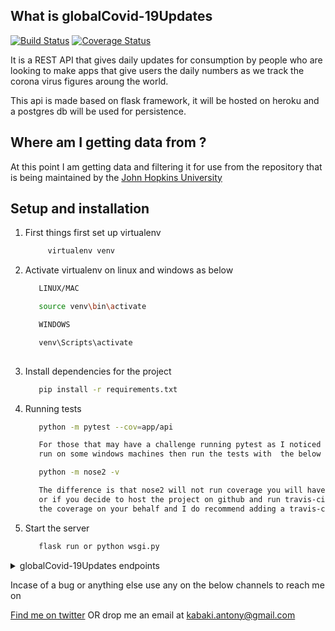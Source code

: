 ## What is  globalCovid-19Updates

[![Build Status](https://travis-ci.org/KabakiAntony/globalCovid-19Updates.svg?branch=develop)](https://travis-ci.org/KabakiAntony/globalCovid-19Updates) [![Coverage Status](https://coveralls.io/repos/github/KabakiAntony/globalCovid-19Updates/badge.svg?branch=develop)](https://coveralls.io/github/KabakiAntony/globalCovid-19Updates?branch=develop)

It is a REST API that gives daily updates for consumption by people who 
are looking to make apps that give users the daily numbers as we 
track the corona virus figures aroung the world.

This api is made based on flask framework, it will be hosted on heroku and a postgres db
will be used for persistence.

## Where am I getting data from ?

At this point I am getting data and filtering it for use from 
the repository that is being maintained by the [John Hopkins University](https://github.com/CSSEGISandData/COVID-19)


## Setup and installation

1. First things first set up virtualenv
      ```bash
           virtualenv venv
      ```      
2. Activate virtualenv on linux and windows  as below
      ```bash
         LINUX/MAC

         source venv\bin\activate

         WINDOWS

         venv\Scripts\activate
         
      ```
3. Install dependencies for the project
      ```bash
         pip install -r requirements.txt
      ```
4. Running tests
      ```bash
         python -m pytest --cov=app/api

         For those that may have a challenge running pytest as I noticed there is a bug getting pytest to 
         run on some windows machines then run the tests with  the below command. 

         python -m nose2 -v 

         The difference is that nose2 will not run coverage you will have to invoke coverage on your own,
         or if you decide to host the project on github and run travis-ci in the background then it will run 
         the coverage on your behalf and I do recommend adding a travis-ci webhook to this project.
      ```
5. Start the server
      ```bash
         flask run or python wsgi.py 
      ```
<details>
      <summary>globalCovid-19Updates endpoints</summary>

      | Method   | Endpoint                              | Description                                                 |
      | -------- | ------------------------------------- | ------------------------------------------------------------|
      | `GET`    | `/global`                             | get the latest update of the global numbers                 |
      | `GET`    | `/global/summary`                     | get the latest global sum and a per country breakdown       |
      | `GET`    | `/country/<str:name>`                 | get the numbers of the country whose name has been supplied |
      | `GET`    | `/historical/country/<str:name>`      | get the historical details of the country                   |
      | `GET`    | `/names`                              | gets all the names of the countries                         |

</details>

Incase of a bug or anything else use any on the below channels to reach me on

[Find me on twitter](https://twitter.com/kabakikiarie) OR  drop me an email at kabaki.antony@gmail.com
